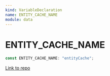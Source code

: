 ```yaml
---
kind: VariableDeclaration
name: ENTITY_CACHE_NAME
module: data
---
```


# ENTITY_CACHE_NAME

```ts
const ENTITY_CACHE_NAME: "entityCache";
```

[Link to repo](https://github.com/ngrx/platform/blob/master/modules/data/src/reducers/constants.ts#L5-L5)
